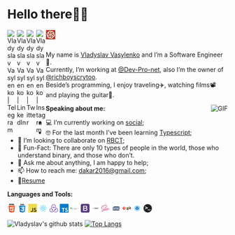 # Hello there👋🏽

<a href="https://t.me/vladyslav_vasylenko">
  <img align="left" alt="Vladyslav Vasylenko | Telegram" width="22px" src="https://www.svgrepo.com/show/271091/telegram.svg" />
</a>
<a href="https://www.linkedin.com/in/vladvasylenko/">
  <img align="left" alt="Vladyslav Vasylenko | LinkedIn" width="22px" src="https://www.svgrepo.com/show/157006/linkedin.svg" />
</a>
<a href="https://twitter.com/vasylenko__">
  <img align="left" alt="Vladyslav Vasylenko | Twitter" width="22px" src="https://www.svgrepo.com/show/183608/twitter.svg" />
</a>
<a href="https://www.instagram.com/vladvasylenko_">
  <img align="left" alt="Vladyslav Vasylenko | Instagram" width="22px" src="https://www.svgrepo.com/show/111199/instagram.svg" />
</a>
<a href="https://www.codewars.com/users/richboyscrytoo">
  <img align="left" alt="Vladyslav Vasylenko | Codewars" width="22px" src="https://raw.githubusercontent.com/codewars/branding/1ff0d44db52ac4a5e3a1c43277dc35f228eb6983/logo.svg" />
</a>

<br/>
<br/>

My name is [Vladyslav Vasylenko](https://vladyslav.github.io/) and I’m a Software Engineer🚀.
<br />
Currently, I’m working at [@Dev-Pro-net](https://github.com/Dev-Pro-net), also I’m the owner of [@richboyscrytoo](https://github.com/richboyscrytoo). 
<br />
Beside’s programming, I enjoy traveling✈️, watching films📽 and playing the guitar🎸.

  <img align="right" alt="GIF" src="https://media.giphy.com/media/836HiJc7pgzy8iNXCn/giphy.gif" />
  
**Speaking about me:**
- 💻 I’m currently working on [social](https://github.com/vladyslav/social);
- 🤓 For the last month I’ve been learning [Typescript](https://www.typescriptlang.org/); 
- 🤝 I’m looking to collaborate on [RBCT](https://github.com/richboyscrytoo);
- 🤣 Fun-Fact: There are only 10 types of people in the world, those who understand binary, and those who don’t.
- 💬 Ask me about anything, I am happy to help;
- 📫 How to reach me: dakar2016@gmail.com;
- 📝[Resume](https://drive.google.com/file/d/1JAKlJnjnSnDRXmVXeEDU0oN1gyzTk8NN/view?usp=sharing)

**Languages and Tools:**  

<code><img height="20" src="https://raw.githubusercontent.com/github/explore/80688e429a7d4ef2fca1e82350fe8e3517d3494d/topics/html/html.png"></code>
<code><img height="20" src="https://raw.githubusercontent.com/github/explore/80688e429a7d4ef2fca1e82350fe8e3517d3494d/topics/css/css.png"></code>
<code><img height="20" src="https://raw.githubusercontent.com/github/explore/80688e429a7d4ef2fca1e82350fe8e3517d3494d/topics/javascript/javascript.png"></code>
<code><img height="20" src="https://raw.githubusercontent.com/github/explore/80688e429a7d4ef2fca1e82350fe8e3517d3494d/topics/react/react.png"></code>
<code><img height="20" src="https://raw.githubusercontent.com/github/explore/80688e429a7d4ef2fca1e82350fe8e3517d3494d/topics/redux/redux.png"></code>
<code><img height="20" src="https://raw.githubusercontent.com/github/explore/80688e429a7d4ef2fca1e82350fe8e3517d3494d/topics/typescript/typescript.png"></code>
<code><img height="20" src="https://raw.githubusercontent.com/github/explore/80688e429a7d4ef2fca1e82350fe8e3517d3494d/topics/mongodb/mongodb.png"></code>
<code><img height="20" src="https://raw.githubusercontent.com/github/explore/80688e429a7d4ef2fca1e82350fe8e3517d3494d/topics/bootstrap/bootstrap.png"></code>
<code><img height="20" src="https://raw.githubusercontent.com/github/explore/80688e429a7d4ef2fca1e82350fe8e3517d3494d/topics/jquery/jquery.png"></code>
<code><img height="20" src="https://raw.githubusercontent.com/github/explore/80688e429a7d4ef2fca1e82350fe8e3517d3494d/topics/sass/sass.png"></code>
<code><img height="20" src="https://raw.githubusercontent.com/github/explore/80688e429a7d4ef2fca1e82350fe8e3517d3494d/topics/less/less.png"></code>
<code><img height="20" src="https://raw.githubusercontent.com/github/explore/80688e429a7d4ef2fca1e82350fe8e3517d3494d/topics/git/git.png"></code>
<code><img height="20" src="https://raw.githubusercontent.com/github/explore/80688e429a7d4ef2fca1e82350fe8e3517d3494d/topics/webpack/webpack.png"></code>
<code><img height="20" src="https://raw.githubusercontent.com/github/explore/80688e429a7d4ef2fca1e82350fe8e3517d3494d/topics/terminal/terminal.png"></code>

![Vladyslav's github stats](https://github-readme-stats.vercel.app/api?username=vladyslav&show_icons=true&hide_border=true&theme=default)
[![Top Langs](https://github-readme-stats.vercel.app/api/top-langs/?username=vladyslav&layout=compact)](https://github.com/vladyslav/github-readme-stats)
